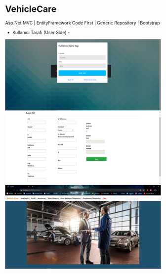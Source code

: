 # VehicleCare
Asp.Net MVC | EntityFramework Code First | Generic Repository | Bootstrap

- Kullanıcı Tarafı (User Side) -

<img src="Screenshots/1.PNG">  
<img src="Screenshots/2.PNG">  
<img src="Screenshots/3.PNG">  
